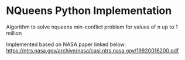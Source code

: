 # NQueens Python Implementation
Algorithm to solve nqueens min-conflict problem for values of n up to 1 million

Implemented based on NASA paper linked below:
https://ntrs.nasa.gov/archive/nasa/casi.ntrs.nasa.gov/19920016200.pdf
